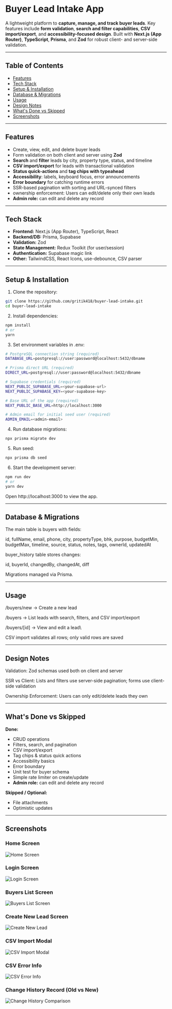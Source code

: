 # Buyer Lead Intake App

A lightweight platform to **capture, manage, and track buyer leads**. Key features include **form validation**, **search and filter capabilities**, **CSV import/export**, and **accessibility-focused design**. Built with **Next.js (App Router)**, **TypeScript**, **Prisma**, and **Zod** for robust client- and server-side validation.

---

## Table of Contents

- [Features](#features)
- [Tech Stack](#tech-stack)
- [Setup & Installation](#setup--installation)
- [Database & Migrations](#database--migrations)
- [Usage](#usage)
- [Design Notes](#design-notes)
- [What's Done vs Skipped](#whats-done-vs-skipped)
- [Screenshots](#screenshots)

---

## Features

- Create, view, edit, and delete buyer leads
- Form validation on both client and server using **Zod**
- **Search** and **filter** leads by city, property type, status, and timeline
- **CSV import/export** for leads with transactional validation
- **Status quick-actions** and **tag chips with typeahead**
- **Accessibility**: labels, keyboard focus, error announcements
- **Error boundary** for catching runtime errors
- SSR-based pagination with sorting and URL-synced filters
- ownership enforcement: Users can edit/delete only their own leads
- **Admin role:** can edit and delete any record

---

## Tech Stack

- **Frontend:** Next.js (App Router), TypeScript, React
- **Backend/DB:** Prisma, Supabase
- **Validation:** Zod
- **State Management:** Redux Toolkit (for user/session)
- **Authentication:** Supabase magic link
- **Other:** TailwindCSS, React Icons, use-debounce, CSV parser

---

## Setup & Installation

1. Clone the repository:

```bash
git clone https://github.com/gritik418/buyer-lead-intake.git
cd buyer-lead-intake
```

2. Install dependencies:

```bash
npm install
# or
yarn
```

3. Set environment variables in .env:

```bash
# PostgreSQL connection string (required)
DATABASE_URL=postgresql://user:password@localhost:5432/dbname

# Prisma direct URL (required)
DIRECT_URL=postgresql://user:password@localhost:5432/dbname

# Supabase credentials (required)
NEXT_PUBLIC_SUPABASE_URL=<your-supabase-url>
NEXT_PUBLIC_SUPABASE_KEY=<your-supabase-key>

# Base URL of the app (required)
NEXT_PUBLIC_BASE_URL=http://localhost:3000

# Admin email for initial seed user (required)
ADMIN_EMAIL=<admin-email>
```

4. Run database migrations:

```bash
npx prisma migrate dev
```

5. Run seed:

```bash
npx prisma db seed
```

6. Start the development server:

```bash
npm run dev
# or
yarn dev
```

Open http://localhost:3000 to view the app.

---

## Database & Migrations

The main table is buyers with fields:

id, fullName, email, phone, city, propertyType, bhk, purpose, budgetMin, budgetMax, timeline, source, status, notes, tags, ownerId, updatedAt

buyer_history table stores changes:

id, buyerId, changedBy, changedAt, diff

Migrations managed via Prisma.

---

## Usage

/buyers/new → Create a new lead

/buyers → List leads with search, filters, and CSV import/export

/buyers/[id] → View and edit a lead\

CSV import validates all rows; only valid rows are saved

---

## Design Notes

Validation: Zod schemas used both on client and server

SSR vs Client: Lists and filters use server-side pagination; forms use client-side validation

Ownership Enforcement: Users can only edit/delete leads they own

---

## What's Done vs Skipped

**Done:**

- CRUD operations
- Filters, search, and pagination
- CSV import/export
- Tag chips & status quick actions
- Accessibility basics
- Error boundary
- Unit test for buyer schema
- Simple rate limiter on create/update
- **Admin role:** can edit and delete any record

**Skipped / Optional:**

- File attachments
- Optimistic updates

---

## Screenshots

### Home Screen

![Home Screen](/screenshots/home_screen.png)

### Login Screen

![Login Screen](/screenshots/login_screen.png)

### Buyers List Screen

![Buyers List Screen](/screenshots/buyers_list_screen.png)

### Create New Lead Screen

![Create New Lead](/screenshots/create_new_lead_screen.png)

### CSV Import Modal

![CSV Import Modal](/screenshots/import_csv_modal.png)

### CSV Error Info

![CSV Error Info](/screenshots/csv_error_info_with_row_info.png)

### Change History Record (Old vs New)

![Change History Comparison](/screenshots/change_history_record_with_old_new_comparison.png)
